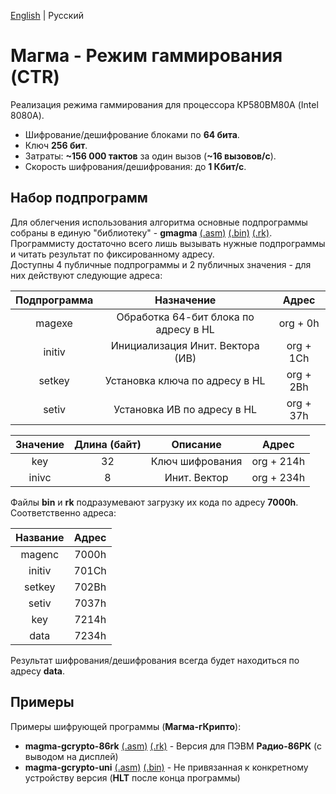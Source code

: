 [English](https://github.com/Bs0Dd/magma-8080/blob/main/CTR/README.md) | Русский

# Магма - Режим гаммирования (CTR)

Реализация режима гаммирования для процессора КР580ВМ80А (Intel 8080A).

* Шифрование/дешифрование блоками по **64 бита**.
* Ключ **256 бит**.
* Затраты: **~156 000 тактов** за один вызов (**~16 вызовов/с**).
* Скорость шифрования/дешифрования: до **1 Кбит/с**.


## Набор подпрограмм

Для облегчения использования алгоритма основные подпрограммы собраны в единую "библиотеку" - **gmagma** [(.asm)](https://github.com/Bs0Dd/magma-8080/blob/main/CTR/gmagma.asm) [(.bin)](https://github.com/Bs0Dd/magma-8080/blob/main/CTR/gmagma.bin) [(.rk)](https://github.com/Bs0Dd/magma-8080/blob/main/CTR/gmagma.rk).  
Программисту достаточно всего лишь вызывать нужные подпрограммы и читать результат по фиксированному адресу.  
Доступны 4 публичные подпрограммы и 2 публичных значения - для них действуют следующие адреса:

| Подпрограмма |               Назначение              |   Адрес   |
| :----------: | :-----------------------------------: | :-------: |
|    magexe    | Обработка 64-бит блока по адресу в HL | org + 0h  |
|    initiv    |    Инициализация Инит. Вектора (ИВ)   | org + 1Ch |
|    setkey    |     Установка ключа по адресу в HL    | org + 2Bh |
|    setiv     |       Установка ИВ по адресу в HL     | org + 37h |

| Значение | Длина (байт) |     Описание    |   Адрес    |
| :------: | :----------: | :-------------: | :--------: |
|   key    |      32      | Ключ шифрования | org + 214h |
|  inivc   |      8       |   Инит. Вектор  | org + 234h |


Файлы **bin** и **rk** подразумевают загрузку их кода по адресу **7000h**. Соответственно адреса:

| Название |  Адрес  |
| :------: | :-----: |
|  magenc  |  7000h  |
|  initiv  |  701Ch  |
|  setkey  |  702Bh  |
|  setiv   |  7037h  |
|   key    |  7214h  |
|   data   |  7234h  |

Результат шифрования/дешифрования всегда будет находиться по адресу **data**.


## Примеры

Примеры шифрующей программы (**Магма-гКрипто**):  
* **magma-gcrypto-86rk** [(.asm)](https://github.com/Bs0Dd/magma-8080/blob/main/CTR/magma-gcrypto-86rk.asm) [(.rk)](https://github.com/Bs0Dd/magma-8080/blob/main/CTR/magma-gcrypto-86rk.rk) - Версия для ПЭВМ **Радио-86РК** (с выводом на дисплей)  
* **magma-gcrypto-uni** [(.asm)](https://github.com/Bs0Dd/magma-8080/blob/main/CTR/magma-gcrypto-uni.asm) [(.bin)](https://github.com/Bs0Dd/magma-8080/blob/main/CTR/magma-gcrypto-uni.bin) - Не привязанная к конкретному устройству версия (**HLT** после конца программы)
